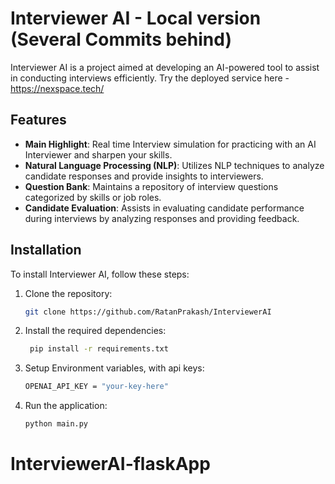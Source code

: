# Interviewer AI - Local version (Several Commits behind) 

Interviewer AI is a project aimed at developing an AI-powered tool to assist in conducting interviews efficiently.
Try the deployed service here - https://nexspace.tech/


## Features
- **Main Highlight**: Real time Interview simulation for practicing with an AI Interviewer and sharpen your skills.
- **Natural Language Processing (NLP)**: Utilizes NLP techniques to analyze candidate responses and provide insights to interviewers.
- **Question Bank**: Maintains a repository of interview questions categorized by skills or job roles.
- **Candidate Evaluation**: Assists in evaluating candidate performance during interviews by analyzing responses and providing feedback.

## Installation

To install Interviewer AI, follow these steps:

1. Clone the repository:

   ```bash
   git clone https://github.com/RatanPrakash/InterviewerAI 
   ```

2. Install the required dependencies:

   ```bash
    pip install -r requirements.txt
    ```
3. Setup Environment variables, with api keys:
   ```bash
   OPENAI_API_KEY = "your-key-here"
   ```
5. Run the application:

   ```bash
   python main.py
   ```

<!-- ## Usage -->

<!-- To use Interviewer AI, follow these steps: -->
# InterviewerAI-flaskApp
